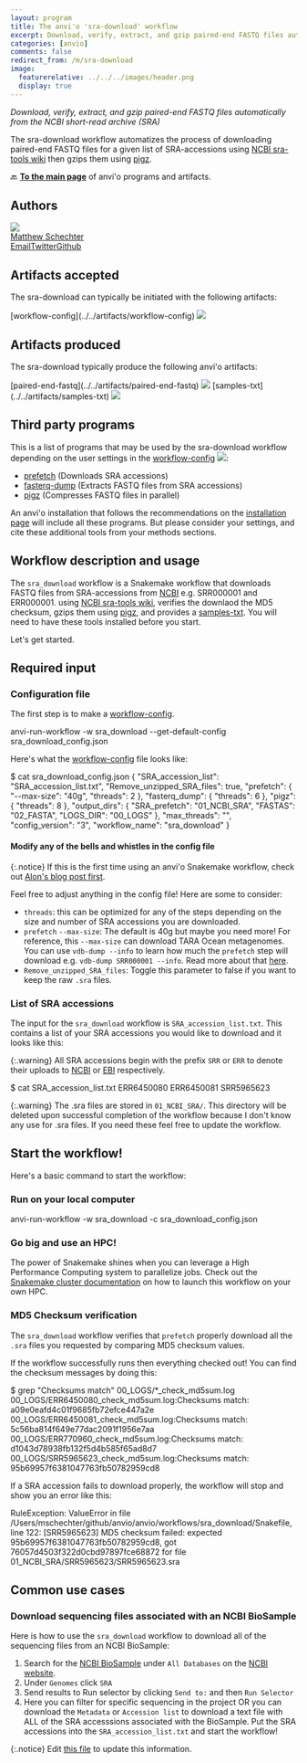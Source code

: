```yaml
---
layout: program
title: The anvi'o 'sra-download' workflow
excerpt: Download, verify, extract, and gzip paired-end FASTQ files automatically from the NCBI short-read archive (SRA)
categories: [anvio]
comments: false
redirect_from: /m/sra-download
image:
  featurerelative: ../../../images/header.png
  display: true
---
```


<i>Download, verify, extract, and gzip paired-end FASTQ files automatically from the NCBI short-read archive (SRA)</i>

The sra-download workflow automatizes the process of downloading paired-end FASTQ files for a given list of SRA-accessions using [NCBI sra-tools wiki](https://github.com/ncbi/sra-tools/wiki/08.-prefetch-and-fasterq-dump) then gzips them using [pigz](https://zlib.net/pigz/).

🔙 **[To the main page](../../)** of anvi'o programs and artifacts.

## Authors

<div class="anvio-person"><div class="anvio-person-info"><div class="anvio-person-photo"><img class="anvio-person-photo-img" src="../../images/authors/mschecht.jpg" /></div><div class="anvio-person-info-box"><a href="/people/mschecht" target="_blank"><span class="anvio-person-name">Matthew Schechter</span></a><div class="anvio-person-social-box"><a href="mailto:mschechter@uchicago.edu" class="person-social" target="_blank"><i class="fa fa-fw fa-envelope-square"></i>Email</a><a href="http://twitter.com/mschecht_bio" class="person-social" target="_blank"><i class="fa fa-fw fa-twitter-square"></i>Twitter</a><a href="http://github.com/mschecht" class="person-social" target="_blank"><i class="fa fa-fw fa-github"></i>Github</a></div></div></div></div>



## Artifacts accepted

The sra-download can typically be initiated with the following artifacts:

<p style="text-align: left" markdown="1"><span class="artifact-p">[workflow-config](../../artifacts/workflow-config) <img src="../../images/icons/JSON.png" class="artifact-icon-mini" /></span></p>

## Artifacts produced

The sra-download typically produce the following anvi'o artifacts:

<p style="text-align: left" markdown="1"><span class="artifact-p">[paired-end-fastq](../../artifacts/paired-end-fastq) <img src="../../images/icons/FASTQ.png" class="artifact-icon-mini" /></span> <span class="artifact-p">[samples-txt](../../artifacts/samples-txt) <img src="../../images/icons/TXT.png" class="artifact-icon-mini" /></span></p>

## Third party programs

This is a list of programs that may be used by the sra-download workflow depending on the user settings in the <span class="artifact-p">[workflow-config](../../artifacts/workflow-config/) <img src="../../images/icons/JSON.png" class="artifact-icon-mini" /></span>:

<ul>
<li><a href="https://github.com/ncbi/sra-tools" target="_blank">prefetch</a> (Downloads SRA accessions)</li><li><a href="https://github.com/ncbi/sra-tools" target="_blank">fasterq-dump</a> (Extracts FASTQ files from SRA accessions)</li><li><a href="https://zlib.net/pigz/" target="_blank">pigz</a> (Compresses FASTQ files in parallel)</li>
</ul>

An anvi'o installation that follows the recommendations on the <a href="https://anvio.org/install/" target="_blank">installation page</a> will include all these programs. But please consider your settings, and cite these additional tools from your methods sections.

## Workflow description and usage


The `sra_download` workflow is a Snakemake workflow that downloads FASTQ files from SRA-accessions from [NCBI](https://www.ncbi.nlm.nih.gov/sra) e.g. SRR000001 and ERR000001. using [NCBI sra-tools wiki](https://github.com/ncbi/sra-tools/wiki/08.-prefetch-and-fasterq-dump), verifies the downlaod the MD5 checksum, gzips them using [pigz](https://zlib.net/pigz/), and provides a <span class="artifact-n">[samples-txt](/help/main/artifacts/samples-txt)</span>. You will need to have these tools installed before you start.

Let's get started.

## Required input

### Configuration file

The first step is to make a <span class="artifact-n">[workflow-config](/help/main/artifacts/workflow-config)</span>.

<div class="codeblock" markdown="1">
anvi&#45;run&#45;workflow &#45;w sra_download &#45;&#45;get&#45;default&#45;config sra_download_config.json
</div>

Here's what the <span class="artifact-n">[workflow-config](/help/main/artifacts/workflow-config)</span> file looks like:

<div class="codeblock" markdown="1">
$ cat sra_download_config.json
{
    "SRA_accession_list": "SRA_accession_list.txt",
    "Remove_unzipped_SRA_files": true,
    "prefetch": {
        "&#45;&#45;max&#45;size": "40g",
        "threads": 2
    },
    "fasterq_dump": {
        "threads": 6
    },
    "pigz": {
        "threads": 8
    },
    "output_dirs": {
        "SRA_prefetch": "01_NCBI_SRA",
        "FASTAS": "02_FASTA",
        "LOGS_DIR": "00_LOGS"
    },
    "max_threads": "",
    "config_version": "3",
    "workflow_name": "sra_download"
}
</div>

#### Modify any of the bells and whistles in the config file

{:.notice}
If this is the first time using an anvi'o Snakemake workflow, check out [Alon's blog post first](https://merenlab.org/2018/07/09/anvio-snakemake-workflows/#configjson).

Feel free to adjust anything in the config file! Here are some to consider:
- `threads`: this can be optimized for any of the steps depending on the size and number of SRA accessions you are downloaded.
- `prefetch` `--max-size`: The default is 40g but maybe you need more! For reference, this `--max-size` can download TARA Ocean metagenomes. You can use `vdb-dump --info` to learn how much the `prefetch` step will download e.g. `vdb-dump SRR000001 --info`. Read more about that [here](https://github.com/ncbi/sra-tools/wiki/08.-prefetch-and-fasterq-dump#check-the-maximum-size-limit-of-the-prefetch-tool).
- `Remove_unzipped_SRA_files`: Toggle this parameter to false if you want to keep the raw `.sra` files.

### List of SRA accessions

The input for the `sra_download` workflow is `SRA_accession_list.txt`. This contains a list of your SRA accessions you would like to download and it looks like this:

{:.warning}
All SRA accessions begin with the prefix `SRR` or `ERR` to denote their uploads to [NCBI](https://www.ncbi.nlm.nih.gov/sra) or [EBI](https://www.ebi.ac.uk/ena/browser/home) respectively.

<div class="codeblock" markdown="1">
$ cat SRA_accession_list.txt
ERR6450080
ERR6450081
SRR5965623
</div>

{:.warning}
The .sra files are stored in `01_NCBI_SRA/`. This directory will be deleted upon successful completion of the workflow because I don't know any use for .sra files. If you need these feel free to update the workflow.

## Start the workflow!

Here's a basic command to start the workflow:

### Run on your local computer

<div class="codeblock" markdown="1">
anvi&#45;run&#45;workflow &#45;w sra_download &#45;c sra_download_config.json
</div>

### Go big and use an HPC!

The power of Snakemake shines when you can leverage a High Performance Computing system to parallelize jobs. Check out the [Snakemake cluster documentation](https://snakemake.readthedocs.io/en/stable/executing/cluster.html#) on how to launch this workflow on your own HPC.

### MD5 Checksum verification

The `sra_download` workflow verifies that `prefetch` properly download all the `.sra` files you requested by comparing MD5 checksum values. 

If the workflow successfully runs then everything checked out! You can find the checksum messages by doing this:

<div class="codeblock" markdown="1">
$ grep "Checksums match" 00_LOGS/&#42;_check_md5sum.log
00_LOGS/ERR6450080_check_md5sum.log:Checksums match: a09e0eafd4c01f9685fb72efce447a2e
00_LOGS/ERR6450081_check_md5sum.log:Checksums match: 5c56ba814f649e77dac2091f1956e7aa
00_LOGS/ERR770960_check_md5sum.log:Checksums match: d1043d78938fb132f5d4b585f65ad8d7
00_LOGS/SRR5965623_check_md5sum.log:Checksums match: 95b69957f6381047763fb50782959cd8
</div>

If a SRA accession fails to download properly, the workflow will stop and show you an error like this: 
<div class="codeblock" markdown="1">
RuleException:
ValueError in file /Users/mschechter/github/anvio/anvio/workflows/sra_download/Snakefile, line 122:
[SRR5965623] MD5 checksum failed: expected 95b69957f6381047763fb50782959cd8, got 76057d4503f322d0cbd97897fce68872 for file 01_NCBI_SRA/SRR5965623/SRR5965623.sra
</div>

## Common use cases

### Download sequencing files associated with an NCBI BioSample

Here is how to use the `sra_download` workflow to download all of the sequencing files from an NCBI BioSample:

1. Search for the [NCBI BioSample](https://www.ncbi.nlm.nih.gov/biosample/) under `All Databases` on the [NCBI website](https://www.ncbi.nlm.nih.gov/).
2. Under `Genomes` click `SRA`
3. Send results to Run selector by clicking `Send to:` and then `Run Selector`
4. Here you can filter for specific sequencing in the project OR you can download the `Metadata` or `Accession list` to download a text file with ALL of the SRA accesssions associated with the BioSample. Put the SRA accessions into the `SRA_accession_list.txt` and start the workflow!

{:.notice}
Edit [this file](https://github.com/merenlab/anvio/tree/master/anvio/docs/workflows/sra-download.md) to update this information.

